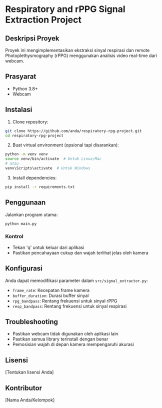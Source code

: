 # Respiratory and rPPG Signal Extraction Project

## Deskripsi Proyek
Proyek ini mengimplementasikan ekstraksi sinyal respirasi dan remote Photoplethysmography (rPPG) menggunakan analisis video real-time dari webcam.

## Prasyarat
- Python 3.8+
- Webcam

## Instalasi

1. Clone repository:
```bash
git clone https://github.com/anda/respiratory-rpg-project.git
cd respiratory-rpg-project
```

2. Buat virtual environment (opsional tapi disarankan):
```bash
python -m venv venv
source venv/bin/activate  # Untuk Linux/Mac
# atau
venv\Scripts\activate  # Untuk Windows
```

3. Install dependencies:
```bash
pip install -r requirements.txt
```

## Penggunaan

Jalankan program utama:
```bash
python main.py
```

### Kontrol
- Tekan 'q' untuk keluar dari aplikasi
- Pastikan pencahayaan cukup dan wajah terlihat jelas oleh kamera

## Konfigurasi

Anda dapat memodifikasi parameter dalam `src/signal_extractor.py`:
- `frame_rate`: Kecepatan frame kamera
- `buffer_duration`: Durasi buffer sinyal
- `rpg_bandpass`: Rentang frekuensi untuk sinyal rPPG
- `resp_bandpass`: Rentang frekuensi untuk sinyal respirasi

## Troubleshooting
- Pastikan webcam tidak digunakan oleh aplikasi lain
- Pastikan semua library terinstall dengan benar
- Pemosisian wajah di depan kamera mempengaruhi akurasi

## Lisensi
[Tentukan lisensi Anda]

## Kontributor
[Nama Anda/Kelompok]